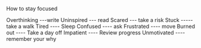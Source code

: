  How to stay focused

Overthinking ---write
Uninspired --- read
Scared --- take a risk
Stuck ----- take a walk
Tired ---- Sleep
Confused ---- ask
Frustrated ---- move
Burned out ---- Take a day off
Impatient ---- Review progress
Unmotivated ---- remember your why
